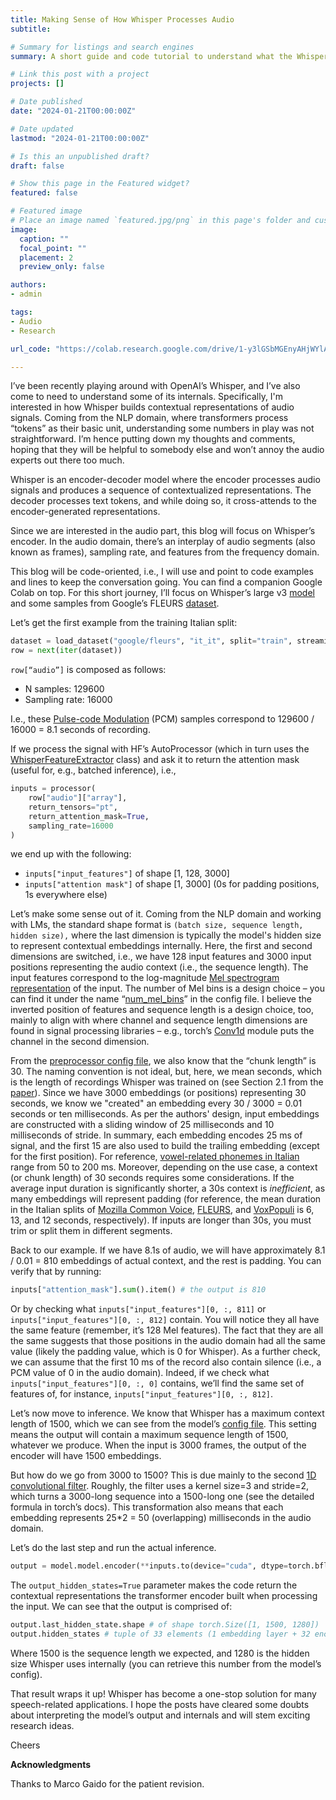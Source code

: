 ```yaml
---
title: Making Sense of How Whisper Processes Audio
subtitle:

# Summary for listings and search engines
summary: A short guide and code tutorial to understand what the Whisper's encoder expects as inputs, and produces as outputs.

# Link this post with a project
projects: []

# Date published
date: "2024-01-21T00:00:00Z"

# Date updated
lastmod: "2024-01-21T00:00:00Z"

# Is this an unpublished draft?
draft: false

# Show this page in the Featured widget?
featured: false

# Featured image
# Place an image named `featured.jpg/png` in this page's folder and customize its options here.
image:
  caption: ""
  focal_point: ""
  placement: 2
  preview_only: false

authors:
- admin

tags:
- Audio
- Research

url_code: "https://colab.research.google.com/drive/1-y3lGSbMGEnyAHjWYlAi3-ArCqCL-6hx?usp=sharing"

---
```


I’ve been recently playing around with OpenAI’s Whisper, and I’ve also come to need to understand some of its internals. Specifically, I'm interested in how Whisper builds contextual representations of audio signals. Coming from the NLP domain, where transformers process “tokens” as their basic unit, understanding some numbers in play was not straightforward. I’m hence putting down my thoughts and comments, hoping that they will be helpful to somebody else and won’t annoy the audio experts out there too much.

Whisper is an encoder-decoder model where the encoder processes audio signals and produces a sequence of contextualized representations. The decoder processes text tokens, and while doing so, it cross-attends to the encoder-generated representations. 

Since we are interested in the audio part, this blog will focus on Whisper’s encoder. 
In the audio domain, there’s an interplay of audio segments (also known as frames), sampling rate, and features from the frequency domain. 
 
This blog will be code-oriented, i.e., I will use and point to code examples and lines to keep the conversation going. You can find a companion Google Colab on top.
For this short journey, I’ll focus on Whisper’s large v3 [model](https://huggingface.co/openai/whisper-large-v3) and some samples from Google’s FLEURS [dataset](https://huggingface.co/datasets/google/fleurs).

Let’s get the first example from the training Italian split:

```python
dataset = load_dataset("google/fleurs", "it_it", split="train", streaming=True)
row = next(iter(dataset))
```
`row[“audio”]` is composed as follows:

- N samples: 129600
- Sampling rate: 16000

I.e., these [Pulse-code Modulation](https://en.wikipedia.org/wiki/Pulse-code_modulation) (PCM) samples correspond to 129600 / 16000 = 8.1 seconds of recording.

If we process the signal with HF’s AutoProcessor (which in turn uses the [WhisperFeatureExtractor](https://huggingface.co/docs/transformers/main/en/model_doc/whisper#transformers.WhisperFeatureExtractor) class) and ask it to return the attention mask (useful for, e.g., batched inference), i.e.,

```python
inputs = processor(
    row["audio"]["array"],
    return_tensors="pt",
    return_attention_mask=True,
    sampling_rate=16000
)
```

we end up with the following: 
- `inputs["input_features"]` of shape [1, 128, 3000]
- `inputs["attention mask"]` of shape [1, 3000]  (0s for padding positions, 1s everywhere else)

Let’s make some sense out of it. Coming from the NLP domain and working with LMs, the standard shape format is `(batch size, sequence length, hidden size),` where the last dimension is typically the model's hidden size to represent contextual embeddings internally. Here, the first and second dimensions are switched, i.e., we have 128 input features and 3000 input positions representing the audio context (i.e., the sequence length). The input features correspond to the log-magnitude [Mel spectrogram representation](https://en.wikipedia.org/wiki/Mel-frequency_cepstrum) of the input. The number of Mel bins is a design choice – you can find it under the name “[num_mel_bins](https://huggingface.co/openai/whisper-large-v3/blob/main/config.json#L42)” in the config file. I believe the inverted position of features and sequence length is a design choice, too, mainly to align with where channel and sequence length dimensions are found in signal processing libraries – e.g., torch’s [Conv1d](https://pytorch.org/docs/stable/generated/torch.nn.Conv1d.html) module puts the channel in the second dimension.

From the [preprocessor config file](https://huggingface.co/openai/whisper-large-v3/blob/main/preprocessor_config.json), we also know that the “chunk length” is 30. The naming convention is not ideal, but, here, we mean seconds, which is the length of recordings Whisper was trained on (see Section 2.1 from the [paper](https://cdn.openai.com/papers/whisper.pdf)).
Since we have 3000 embeddings (or positions) representing 30 seconds, we know we "created" an embedding every 30 / 3000 = 0.01 seconds or ten milliseconds. As per the authors' design, input embeddings are constructed with a sliding window of 25 milliseconds and 10 milliseconds of stride. In summary, each embedding encodes 25 ms of signal, and the first 15 are also used to build the trailing embedding (except for the first position).
For reference, [vowel-related phonemes in Italian](https://www.glossa-journal.org/article/id/5232/) range from 50 to 200 ms.
Moreover, depending on the use case, a context (or chunk length) of 30 seconds requires some considerations. If the average input duration is significantly shorter, a 30s context is *inefficient*, as many embeddings will represent padding (for reference, the mean duration in the Italian splits of [Mozilla Common Voice](https://huggingface.co/datasets/mozilla-foundation/common_voice_16_0), [FLEURS](https://huggingface.co/datasets/google/fleurs), and [VoxPopuli](https://huggingface.co/datasets/facebook/voxpopuli) is 6, 13, and 12 seconds, respectively). If inputs are longer than 30s, you must trim or split them in different segments. 

Back to our example. If we have 8.1s of audio, we will have approximately 8.1 / 0.01 = 810 embeddings of actual context, and the rest is padding. You can verify that by running:

```python
inputs["attention_mask"].sum().item() # the output is 810
```

Or by checking what `inputs["input_features"][0, :, 811]` or `inputs["input_features"][0, :, 812]` contain. You will notice they all have the same feature (remember, it’s 128 Mel features). The fact that they are all the same suggests that those positions in the audio domain had all the same value (likely the padding value, which is 0 for Whisper). As a further check, we can assume that the first 10 ms of the record also contain silence (i.e., a PCM value of 0 in the audio domain). Indeed, if we check what `inputs["input_features"][0, :, 0]` contains, we’ll find the same set of features of, for instance, `inputs["input_features"][0, :, 812]`.

Let’s now move to inference. We know that Whisper has a maximum context length of 1500, which we can see from the model’s [config file](https://huggingface.co/openai/whisper-large-v3/blob/main/config.json#L37). This setting means the output will contain a maximum sequence length of 1500, whatever we produce. When the input is 3000 frames, the output of the encoder will have 1500 embeddings.

But how do we go from 3000 to 1500? This is due mainly to the second [1D convolutional filter](https://github.com/huggingface/transformers/blob/main/src/transformers/models/whisper/modeling_whisper.py#L1106). Roughly, the filter uses a kernel size=3 and stride=2, which turns a 3000-long sequence into a 1500-long one (see the detailed formula in torch’s docs). This transformation also means that each embedding represents 25*2 = 50 (overlapping) milliseconds in the audio domain.

Let’s do the last step and run the actual inference.

```python 
output = model.model.encoder(**inputs.to(device="cuda", dtype=torch.bfloat16), output_hidden_states=True)
```

The `output_hidden_states=True` parameter makes the code return the contextual representations the transformer encoder built when processing the input. 
We can see that the output is comprised of:

```python
output.last_hidden_state.shape # of shape torch.Size([1, 1500, 1280])
output.hidden_states # tuple of 33 elements (1 embedding layer + 32 encoder blocks)
```

Where 1500 is the sequence length we expected, and 1280 is the hidden size Whisper uses internally (you can retrieve this number from the model’s config).

That result wraps it up! Whisper has become a one-stop solution for many speech-related applications. I hope the posts have cleared some doubts about interpreting the model’s output and internals and will stem exciting research ideas.

Cheers

**Acknowledgments**

Thanks to Marco Gaido for the patient revision.